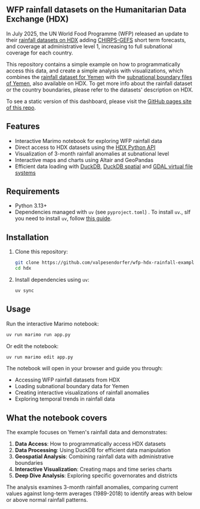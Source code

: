 ## WFP rainfall datasets on the Humanitarian Data Exchange (HDX)

In July 2025, the UN World Food Programme (WFP) released an update to their [rainfall datasets on HDX](https://data.humdata.org/dataset/?dataseries_name=WFP+-+Rainfall+Indicators+at+Subnational+Level) adding [CHIRPS-GEFS](https://chc.ucsb.edu/data/chirps-gefs) short term forecasts, and coverage at administrative level 1, increasing to full subnational coverage for each country.

This repository contains a simple example on how to programmatically access this data, and create a simple analysis with visualizations, which combines the [rainfall dataset for Yemen](https://data.humdata.org/dataset/yem-rainfall-subnational) with the [subnational boundary files of Yemen](https://data.humdata.org/dataset/cod-ab-yem), also available on HDX. To get more info about the rainfall dataset or the country boundaries, please refer to the datasets' description on HDX.

To see a static version of this dashboard, please visit the [GitHub pages site of this repo](https://valpesendorfer.github.io/wfp-hdx-rainfall-example/).

## Features

- Interactive Marimo notebook for exploring WFP rainfall data
- Direct access to HDX datasets using the [HDX Python API](https://hdx-python-api.readthedocs.io/en/latest/)
- Visualization of 3-month rainfall anomalies at subnational level
- Interactive maps and charts using Altair and GeoPandas
- Efficient data loading with [DuckDB](https://duckdb.org/), [DuckDB spatial](https://duckdb.org/docs/stable/core_extensions/spatial/overview.html) and [GDAL virtual file systems](https://gdal.org/en/stable/user/virtual_file_systems.html)

## Requirements

- Python 3.13+
- Dependencies managed with `uv` (see `pyproject.toml`)
. To install `uv`., sIf you need to install `uv`, follow [this guide](https://docs.astral.sh/uv/getting-started/installation/).
## Installation

1. Clone this repository:
   ```bash
   git clone https://github.com/valpesendorfer/wfp-hdx-rainfall-example.git
   cd hdx
   ```

2. Install dependencies using `uv`:
   ```bash
   uv sync
   ```

## Usage

Run the interactive Marimo notebook:

```bash
uv run marimo run app.py
```

Or edit the notebook:

```bash
uv run marimo edit app.py
```

The notebook will open in your browser and guide you through:
- Accessing WFP rainfall datasets from HDX
- Loading subnational boundary data for Yemen
- Creating interactive visualizations of rainfall anomalies
- Exploring temporal trends in rainfall data

## What the notebook covers

The example focuses on Yemen's rainfall data and demonstrates:

1. **Data Access**: How to programmatically access HDX datasets
2. **Data Processing**: Using DuckDB for efficient data manipulation
3. **Geospatial Analysis**: Combining rainfall data with administrative boundaries
4. **Interactive Visualization**: Creating maps and time series charts
5. **Deep Dive Analysis**: Exploring specific governorates and districts

The analysis examines 3-month rainfall anomalies, comparing current values against long-term averages (1989-2018) to identify areas with below or above normal rainfall patterns.

